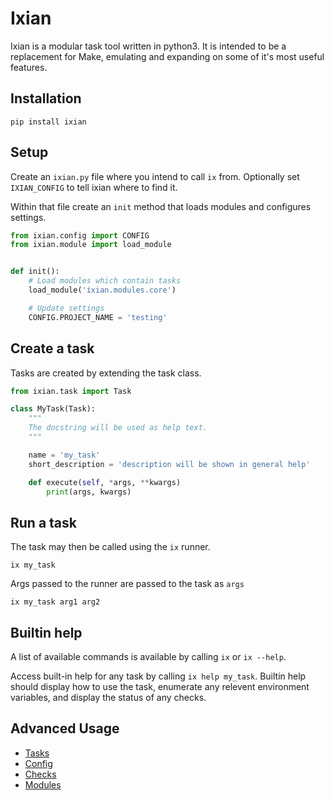 # Ixian

Ixian is a modular task tool written in python3. It is intended to be a
replacement for Make, emulating and expanding on some of it's most useful 
features.

## Installation

``` 
pip install ixian
```

## Setup

Create an `ixian.py` file where you intend to call `ix` from. Optionally set `IXIAN_CONFIG` to tell
ixian where to find it.

Within that file create an `init` method that loads modules and configures settings.

```python
from ixian.config import CONFIG
from ixian.module import load_module


def init():
    # Load modules which contain tasks
    load_module('ixian.modules.core')

    # Update settings
    CONFIG.PROJECT_NAME = 'testing'
```

## Create a task 

Tasks are created by extending the task class. 

```python
from ixian.task import Task

class MyTask(Task):
    """
    The docstring will be used as help text.
    """

    name = 'my_task'
    short_description = 'description will be shown in general help'

    def execute(self, *args, **kwargs)
        print(args, kwargs)
```

## Run a task
The task may then be called using the `ix` runner. 

```
ix my_task
```

Args passed to the runner are passed to the task as `args`
```
ix my_task arg1 arg2
```

## Builtin help
A list of available commands is available by calling `ix` or `ix --help`.
 
Access built-in help for any task by calling `ix help my_task`. Builtin help should display how to
use the task, enumerate any relevent environment variables, and display the status of any checks.


## Advanced Usage

* [Tasks](docs/tasks.md)
* [Config](docs/config.md)
* [Checks](docs/check.md)
* [Modules](docs/modules.md)
